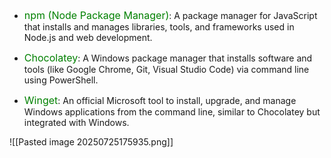 - <span style="font-size:16px; color:green;">npm (Node Package Manager)</span>:
	A package manager for JavaScript that installs and manages libraries, tools, and frameworks used in Node.js and web development.

- <span style="font-size:16px; color:green;">Chocolatey</span>:
	A Windows package manager that installs software and tools (like Google Chrome, Git, Visual Studio Code) via command line using PowerShell.

- <span style="font-size:16px; color:green;">Winget</span>:
	An official Microsoft tool to install, upgrade, and manage Windows applications from the command line, similar to Chocolatey but integrated with Windows.

![[Pasted image 20250725175935.png]]